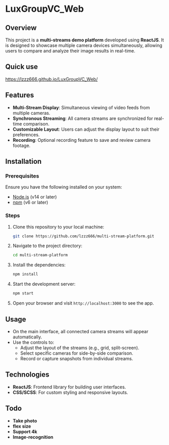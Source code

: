 # LuxGroupVC_Web

## Overview

This project is a **multi-streams demo platform** developed using **ReactJS**. It is designed to showcase multiple camera devices simultaneously, allowing users to compare and analyze their image results in real-time.

## Quick use
https://lzzz666.github.io/LuxGroupVC_Web/

## Features

- **Multi-Stream Display**: Simultaneous viewing of video feeds from multiple cameras.
- **Synchronous Streaming**: All camera streams are synchronized for real-time comparison.
- **Customizable Layout**: Users can adjust the display layout to suit their preferences.
- **Recording**: Optional recording feature to save and review camera footage.

## Installation

### Prerequisites

Ensure you have the following installed on your system:

- [Node.js](https://nodejs.org/) (v14 or later)
- [npm](https://www.npmjs.com/) (v6 or later)

### Steps

1. Clone this repository to your local machine:

   ```bash
   git clone https://github.com/lzzz666/multi-stream-platform.git
   ```

2. Navigate to the project directory:

   ```bash
   cd multi-stream-platform
   ```

3. Install the dependencies:

   ```bash
   npm install
   ```

4. Start the development server:

   ```bash
   npm start
   ```

5. Open your browser and visit `http://localhost:3000` to see the app.

## Usage

- On the main interface, all connected camera streams will appear automatically.
- Use the controls to:
  - Adjust the layout of the streams (e.g., grid, split-screen).
  - Select specific cameras for side-by-side comparison.
  - Record or capture snapshots from individual streams.
  

## Technologies

- **ReactJS**: Frontend library for building user interfaces.
- **CSS/SCSS**: For custom styling and responsive layouts.


## Todo
- **Take photo**
- **flex size**
- **Support 4k**
- **Image-recognition**
